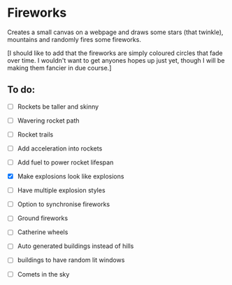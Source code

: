 # Fireworks

Creates a small canvas on a webpage and draws some stars (that twinkle), mountains  and randomly fires some fireworks.

[I should like to add that the fireworks are simply  coloured circles that  fade over time. I wouldn't want to get anyones hopes up just  yet, though I will be making them fancier in due course.]

## To do:

* [ ] Rockets be taller and skinny
* [ ] Wavering rocket path
* [ ] Rocket trails
* [ ] Add acceleration into rockets
* [ ] Add fuel to power rocket lifespan

* [X] Make explosions look like explosions
* [ ] Have multiple explosion styles

* [ ] Option to synchronise fireworks
* [ ] Ground fireworks
* [ ] Catherine wheels

* [ ] Auto generated buildings instead of hills
* [ ] buildings to have random lit windows
* [ ] Comets in the sky
